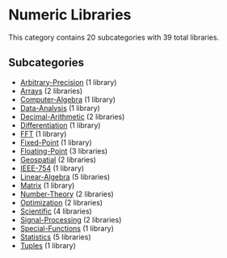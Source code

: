 # Numeric Libraries

This category contains 20 subcategories with 39 total libraries.

## Subcategories

- [Arbitrary-Precision](Arbitrary-Precision.md) (1 library)
- [Arrays](Arrays.md) (2 libraries)
- [Computer-Algebra](Computer-Algebra.md) (1 library)
- [Data-Analysis](Data-Analysis.md) (1 library)
- [Decimal-Arithmetic](Decimal-Arithmetic.md) (2 libraries)
- [Differentiation](Differentiation.md) (1 library)
- [FFT](FFT.md) (1 library)
- [Fixed-Point](Fixed-Point.md) (1 library)
- [Floating-Point](Floating-Point.md) (3 libraries)
- [Geospatial](Geospatial.md) (2 libraries)
- [IEEE-754](IEEE-754.md) (1 library)
- [Linear-Algebra](Linear-Algebra.md) (5 libraries)
- [Matrix](Matrix.md) (1 library)
- [Number-Theory](Number-Theory.md) (2 libraries)
- [Optimization](Optimization.md) (2 libraries)
- [Scientific](Scientific.md) (4 libraries)
- [Signal-Processing](Signal-Processing.md) (2 libraries)
- [Special-Functions](Special-Functions.md) (1 library)
- [Statistics](Statistics.md) (5 libraries)
- [Tuples](Tuples.md) (1 library)
